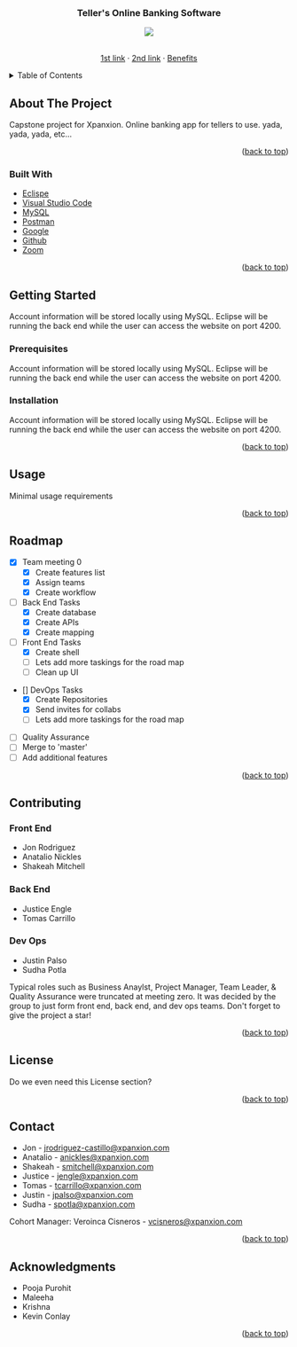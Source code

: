 <div id="top"></div>
<br />
<div align="center">

<h3 align="center">Teller's Online Banking Software</h3>
  <img src="https://www.techfunnel.com/wp-content/uploads/2019/07/12-Digital-Banking-Challenges-and-Opportunities-For-the-Banking-Industry-1.png">

  <p align="center">
    <br />
    <a href="https://www.google.com/search?q=hi+alex!&sxsrf=APq-WBveHwk7TQkUhLdjIJ-ZS-DF2I0wTQ:1649436844712&source=lnms&tbm=isch&sa=X&ved=2ahUKEwiMmNWJ94T3AhXNkmoFHVejA_cQ_AUoAXoECAIQAw&biw=1920&bih=899&dpr=1">1st link</a>
    ·
    <a href="https://movitees.com/shop2/evil-corp-t-shirt">2nd link</a>
    ·
    <a href="https://www.thebalance.com/three-advantages-of-online-banking-2385804">Benefits</a>
  </p>
</div>



<details>
  <summary>Table of Contents</summary>
  <ol>
    <li>
      <a href="#about-the-project">About The Project</a>
      <ul>
        <li><a href="#built-with">Built With</a></li>
      </ul>
    </li>
    <li>
      <a href="#getting-started">Getting Started</a>
      <ul>
        <li><a href="#prerequisites">Prerequisites</a></li>
        <li><a href="#installation">Installation</a></li>
      </ul>
    </li>
    <li><a href="#usage">Usage</a></li>
    <li><a href="#roadmap">Roadmap</a></li>
    <li><a href="#contributing">Contributing</a></li>
    <li><a href="#license">License</a></li>
    <li><a href="#contact">Contact</a></li>
    <li><a href="#acknowledgments">Acknowledgments</a></li>
  </ol>
</details>


## About The Project

 Capstone project for Xpanxion. Online banking app for tellers to use. yada, yada, yada, etc...


<p align="right">(<a href="#top">back to top</a>)</p>

### Built With

* [Eclispe](https://www.eclipse.org/ide/)
* [Visual Studio Code](https://code.visualstudio.com/)
* [MySQL](https://www.mysql.com/)
* [Postman](https://www.postman.com/)
* [Google](https://www.google.com/)
* [Github](https://github.com/)
* [Zoom](https://zoom.us/)

<p align="right">(<a href="#top">back to top</a>)</p>




## Getting Started

Account information will be stored locally using MySQL. Eclipse will be running the back end while the user can access the website on port 4200.

### Prerequisites

Account information will be stored locally using MySQL. Eclipse will be running the back end while the user can access the website on port 4200.


### Installation

Account information will be stored locally using MySQL. Eclipse will be running the back end while the user can access the website on port 4200.

<p align="right">(<a href="#top">back to top</a>)</p>




## Usage

Minimal usage requirements

<p align="right">(<a href="#top">back to top</a>)</p>




## Roadmap

- [X] Team meeting 0
    - [X] Create features list
    - [X] Assign teams
    - [X] Create workflow
- [ ] Back End Tasks
    - [X] Create database
    - [X] Create APIs
    - [X] Create mapping
- [ ] Front End Tasks
    - [X] Create shell
    - [ ] Lets add more taskings for the road map
    - [ ] Clean up UI
- [] DevOps Tasks
    - [X] Create Repositories
    - [X] Send invites for collabs
    - [ ] Lets add more taskings for the road map
- [ ] Quality Assurance
- [ ] Merge to 'master'
- [ ] Add additional features

<p align="right">(<a href="#top">back to top</a>)</p>




## Contributing

### Front End
* Jon Rodriguez
* Anatalio Nickles
* Shakeah Mitchell


### Back End
* Justice Engle
* Tomas Carrillo

### Dev Ops
* Justin Palso
* Sudha Potla

Typical roles such as Business Anaylst, Project Manager, Team Leader, & Quality Assurance were truncated at meeting zero. It was decided by the group to just form front end, back end, and dev ops teams. 
Don't forget to give the project a star!

<p align="right">(<a href="#top">back to top</a>)</p>


## License

Do we even need this License section?

<p align="right">(<a href="#top">back to top</a>)</p>


## Contact

* Jon - jrodriguez-castillo@xpanxion.com
* Anatalio - anickles@xpanxion.com
* Shakeah - smitchell@xpanxion.com
* Justice - jengle@xpanxion.com
* Tomas - tcarrillo@xpanxion.com
* Justin - jpalso@xpanxion.com
* Sudha - spotla@xpanxion.com

Cohort Manager: Veroinca Cisneros - vcisneros@xpanxion.com




<p align="right">(<a href="#top">back to top</a>)</p>



## Acknowledgments

* Pooja Purohit
* Maleeha
* Krishna
* Kevin Conlay

<p align="right">(<a href="#top">back to top</a>)</p>
